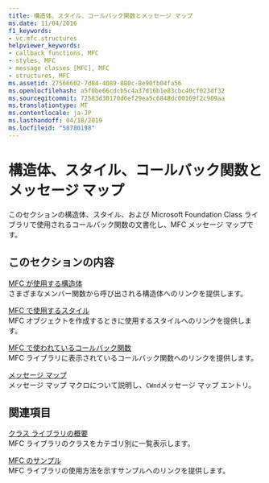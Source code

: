 ```yaml
---
title: 構造体、スタイル、コールバック関数とメッセージ マップ
ms.date: 11/04/2016
f1_keywords:
- vc.mfc.structures
helpviewer_keywords:
- callback functions, MFC
- styles, MFC
- message classes [MFC], MFC
- structures, MFC
ms.assetid: 27566602-7d84-4089-880c-8e90fb04fa56
ms.openlocfilehash: a5f0be66cdcb5c4a37d16b1e83cbc40cf023df32
ms.sourcegitcommit: 72583d30170d6ef29ea5c6848dc00169f2c909aa
ms.translationtype: MT
ms.contentlocale: ja-JP
ms.lasthandoff: 04/18/2019
ms.locfileid: "58780198"
---
```

# <a name="structures-styles-callbacks-and-message-maps"></a>構造体、スタイル、コールバック関数とメッセージ マップ

このセクションの構造体、スタイル、および Microsoft Foundation Class ライブラリで使用されるコールバック関数の文書化し、MFC メッセージ マップです。

## <a name="in-this-section"></a>このセクションの内容

[MFC が使用する構造体](../../mfc/reference/structures-used-by-mfc.md)<br/>
さまざまなメンバー関数から呼び出される構造体へのリンクを提供します。

[MFC で使用するスタイル](../../mfc/reference/styles-used-by-mfc.md)<br/>
MFC オブジェクトを作成するときに使用するスタイルへのリンクを提供します。

[MFC で使われているコールバック関数](../../mfc/reference/callback-functions-used-by-mfc.md)<br/>
MFC ライブラリに表示されているコールバック関数へのリンクを提供します。

[メッセージ マップ](../../mfc/reference/message-maps-mfc.md)<br/>
メッセージ マップ マクロについて説明し、`CWnd`メッセージ マップ エントリ。

## <a name="related-sections"></a>関連項目

[クラス ライブラリの概要](../../mfc/class-library-overview.md)<br/>
MFC ライブラリのクラスをカテゴリ別に一覧表示します。

[MFC のサンプル](../../overview/visual-cpp-samples.md)<br/>
MFC ライブラリの使用方法を示すサンプルへのリンクを提供します。
